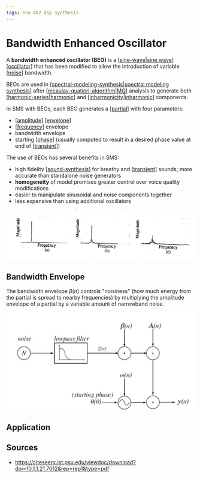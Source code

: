 ```yaml
---
tags: ece-402 dsp synthesis
---
```


# Bandwidth Enhanced Oscillator

A **bandwidth enhanced oscillator (BEO)** is a [[sine-wave|sine wave]] [[oscillator]] that has been modified to allow the introduction of variable [[noise]] bandwidth.

BEOs are used in [[spectral-modeling-synthesis|spectral modeling synthesis]] after [[mcaulay-quatieri-algorithm|MQ]] analysis to generate both [[harmonic-series|harmonic]] and [[inharmonicity|inharmonic]] components.

In SMS with BEOs, each BEO generates a [[partial]] with four parameters:

- [[amplitude]] [[envelope]]
- [[frequency]] envelope
- bandwidth envelope
- starting [[phase]] (usually computed to result in a desired phase value at end of [[transient]])

The use of BEOs has several benefits in SMS:

- high fidelity [[sound-synthesis]] for breathy and [[transient]] sounds; more accurate than standalone noise generators
- **homogeneity** of model promises greater control over voice quality modifications
- easier to manipulate sinusoidal and noise components together
- less expensive than using additional oscillators

![BEO spectrograms](../public/attachments/bandwidth-enhanced-oscillator-spectrograms.png)

## Bandwidth Envelope

The bandwidth envelope $\beta(n)$ controls "noisiness" (how much energy from the partial is spread to nearby frequencies) by multiplying the amplitude envelope of a partial by a variable amount of narrowband noise.

![BEO circuit](../public/attachments/bandwidth-enhanced-oscillator-circuit-diagram.png)

## Application

## Sources

- <https://citeseerx.ist.psu.edu/viewdoc/download?doi=10.1.1.21.7012&rep=rep1&type=pdf>

[//begin]: # "Autogenerated link references for markdown compatibility"
[sine-wave|sine wave]: sine-wave "Sine wave"
[oscillator]: oscillator "Oscillator"
[noise]: noise "Noise"
[spectral-modeling-synthesis|spectral modeling synthesis]: spectral-modeling-synthesis "Spectral Modeling Synthesis"
[mcaulay-quatieri-algorithm|MQ]: mcaulay-quatieri-algorithm "McAulay-Quatieri Algorithm"
[harmonic-series|harmonic]: harmonic-series "Harmonic Series"
[inharmonicity|inharmonic]: inharmonicity "Inharmonicity"
[partial]: partial "Partial"
[amplitude]: amplitude "Amplitude"
[envelope]: envelope "Envelope"
[frequency]: frequency "Frequency"
[phase]: phase "Phase"
[transient]: transient "Transient"
[sound-synthesis]: sound-synthesis "Sound Synthesis"
[//end]: # "Autogenerated link references"
